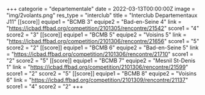 +++
categorie = "departementale"
date = 2022-03-13T00:00:00Z
image = "img/2volants.png"
res_type = "interclub"
title = "Interclub Departementaux J11"
[[score]]
equipe1 = "BCMB 3"
equipe2 = "Bad-en-Seine 4"
link = "https://icbad.ffbad.org/competition/2101305/rencontre/21542"
score1 = "4"
score2 = "3"
[[score]]
equipe1 = "BCMB 5"
equipe2 = "Voisins 5"
link = "https://icbad.ffbad.org/competition/2101306/rencontre/21656"
score1 = "5"
score2 = "2"
[[score]]
equipe1 = "BCMB 6"
equipe2 = "Bad-en-Seine 5"
link = "https://icbad.ffbad.org/competition/2101306/rencontre/21710"
score1 = "2"
score2 = "5"
[[score]]
equipe1 = "BCMB 7"
equipe2 = "Mesnil St-Denis 1"
link = "https://icbad.ffbad.org/competition/2101306/rencontre/21599"
score1 = "2"
score2 = "5"
[[score]]
equipe1 = "BCMB 8"
equipe2 = "Voisins 6"
link = "https://icbad.ffbad.org/competition/2101309/rencontre/21137"
score1 = "4"
score2 = "2"
+++
